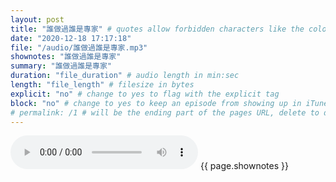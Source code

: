 ```yaml
---
layout: post
title: "誰做過誰是專家" # quotes allow forbidden characters like the colon
date: "2020-12-18 17:17:18"
file: "/audio/誰做過誰是專家.mp3"
shownotes: "誰做過誰是專家"
summary: "誰做過誰是專家"
duration: "file_duration" # audio length in min:sec
length: "file_length" # filesize in bytes
explicit: "no" # change to yes to flag with the explicit tag
block: "no" # change to yes to keep an episode from showing up in iTunes
# permalink: /1 # will be the ending part of the pages URL, delete to default to the title
---
```


<audio controls>
<source src="{{site.url}}{{site.baseurl}}{{ page.file }}" type="audio/x-mp3">
Your browser does not support the audio element.
</audio>
{{ page.shownotes }}
